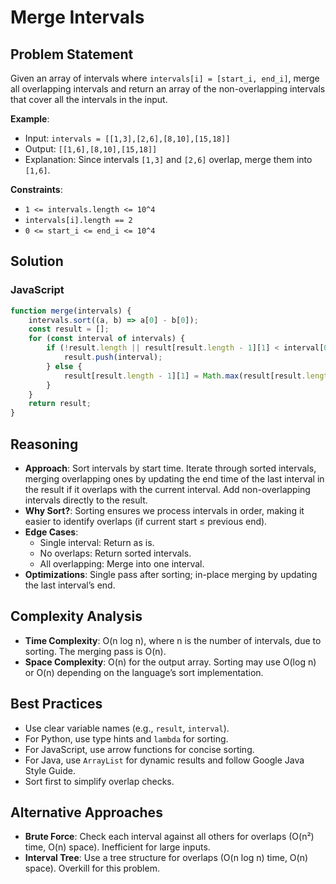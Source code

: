 # Merge Intervals

## Problem Statement
Given an array of intervals where `intervals[i] = [start_i, end_i]`, merge all overlapping intervals and return an array of the non-overlapping intervals that cover all the intervals in the input.

**Example**:
- Input: `intervals = [[1,3],[2,6],[8,10],[15,18]]`
- Output: `[[1,6],[8,10],[15,18]]`
- Explanation: Since intervals `[1,3]` and `[2,6]` overlap, merge them into `[1,6]`.

**Constraints**:
- `1 <= intervals.length <= 10^4`
- `intervals[i].length == 2`
- `0 <= start_i <= end_i <= 10^4`

## Solution

### JavaScript
```javascript
function merge(intervals) {
    intervals.sort((a, b) => a[0] - b[0]);
    const result = [];
    for (const interval of intervals) {
        if (!result.length || result[result.length - 1][1] < interval[0]) {
            result.push(interval);
        } else {
            result[result.length - 1][1] = Math.max(result[result.length - 1][1], interval[1]);
        }
    }
    return result;
}
```

## Reasoning
- **Approach**: Sort intervals by start time. Iterate through sorted intervals, merging overlapping ones by updating the end time of the last interval in the result if it overlaps with the current interval. Add non-overlapping intervals directly to the result.
- **Why Sort?**: Sorting ensures we process intervals in order, making it easier to identify overlaps (if current start ≤ previous end).
- **Edge Cases**:
  - Single interval: Return as is.
  - No overlaps: Return sorted intervals.
  - All overlapping: Merge into one interval.
- **Optimizations**: Single pass after sorting; in-place merging by updating the last interval’s end.

## Complexity Analysis
- **Time Complexity**: O(n log n), where n is the number of intervals, due to sorting. The merging pass is O(n).
- **Space Complexity**: O(n) for the output array. Sorting may use O(log n) or O(n) depending on the language’s sort implementation.

## Best Practices
- Use clear variable names (e.g., `result`, `interval`).
- For Python, use type hints and `lambda` for sorting.
- For JavaScript, use arrow functions for concise sorting.
- For Java, use `ArrayList` for dynamic results and follow Google Java Style Guide.
- Sort first to simplify overlap checks.

## Alternative Approaches
- **Brute Force**: Check each interval against all others for overlaps (O(n²) time, O(n) space). Inefficient for large inputs.
- **Interval Tree**: Use a tree structure for overlaps (O(n log n) time, O(n) space). Overkill for this problem.